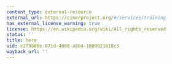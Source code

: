 ```yaml
---
content_type: external-resource
external_url: https://cimerproject.org/#/services/training
has_external_license_warning: true
license: https://en.wikipedia.org/wiki/All_rights_reserved
status: ''
title: here
uid: c2f9b80e-871d-4008-a8b4-1800921b18c3
wayback_url: ''
---
```

